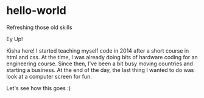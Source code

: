 # hello-world
Refreshing those old skills

Ey Up!

Kisha here! I started teaching myself code in 2014 after a short course in html and css. At the time, I was already doing bits of hardware coding for an engineering course. Since then, I've been a bit busy moving countries and starting a business. At the end of the day, the last thing I wanted to do was look at a computer screen for fun. 

Let's see how this goes :)
